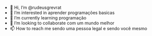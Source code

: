 - 👋 Hi, I’m @rudeusgrevrat
- 👀 I’m interested in  aprender  programações basicas 
- 🌱 I’m currently learning  programação
- 💞️ I’m looking to collaborate  com  um mundo melhor
- 📫 How to reach me sendo uma pessoa legal e sendo você mesmo 

<!---
rudeusgrevrat/rudeusgrevrat is a ✨ special ✨ repository because its `README.md` (this file) appears on your GitHub profile.
You can click the Preview link to take a look at your changes.
--->
